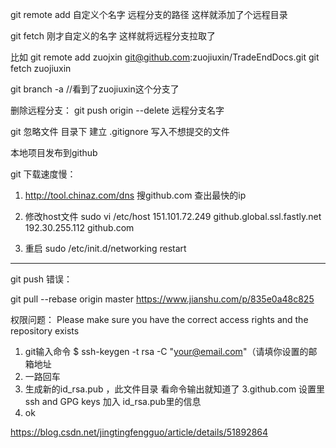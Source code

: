 git remote add 自定义个名字 远程分支的路径
这样就添加了个远程目录

git fetch 刚才自定义的名字
这样就将远程分支拉取了


比如
git remote add zuojxin git@github.com:zuojiuxin/TradeEndDocs.git
git fetch zuojiuxin

git branch -a //看到了zuojiuxin这个分支了


删除远程分支：
git push origin  --delete 远程分支名字


git 忽略文件
目录下 建立 .gitignore  写入不想提交的文件

本地项目发布到github


git 下载速度慢：
1. http://tool.chinaz.com/dns 搜github.com 查出最快的ip
2. 修改host文件 sudo vi /etc/host
151.101.72.249 github.global.ssl.fastly.net
192.30.255.112 github.com

3. 重启 sudo /etc/init.d/networking restart






-----
git push 错误：



git pull --rebase origin master
https://www.jianshu.com/p/835e0a48c825







权限问题：
Please make sure you have the correct access rights and the repository exists

1. git输入命令
$ ssh-keygen -t rsa -C "your@email.com"（请填你设置的邮箱地址
2. 一路回车
3. 生成新的id_rsa.pub ，此文件目录 看命令输出就知道了
3.github.com 设置里 ssh and GPG keys  加入 id_rsa.pub里的信息
4. ok

https://blog.csdn.net/jingtingfengguo/article/details/51892864